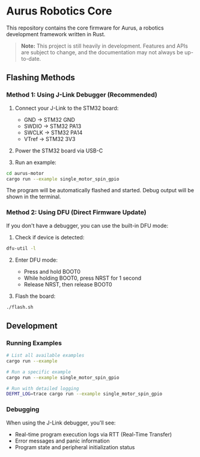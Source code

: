 # Aurus Robotics Core

This repository contains the core firmware for Aurus, a robotics development framework written in Rust.

> **Note:** This project is still heavily in development. Features and APIs are subject to change, and the documentation may not always be up-to-date.

## Flashing Methods

### Method 1: Using J-Link Debugger (Recommended)

1. Connect your J-Link to the STM32 board:
   - GND → STM32 GND
   - SWDIO → STM32 PA13
   - SWCLK → STM32 PA14
   - VTref → STM32 3V3

2. Power the STM32 board via USB-C

3. Run an example:
```bash
cd aurus-motor
cargo run --example single_motor_spin_gpio
```

The program will be automatically flashed and started. Debug output will be shown in the terminal.

### Method 2: Using DFU (Direct Firmware Update)

If you don't have a debugger, you can use the built-in DFU mode:

1. Check if device is detected:
```bash
dfu-util -l
```

2. Enter DFU mode:
   - Press and hold BOOT0
   - While holding BOOT0, press NRST for 1 second
   - Release NRST, then release BOOT0

3. Flash the board:
```bash
./flash.sh
```

## Development

### Running Examples
```bash
# List all available examples
cargo run --example

# Run a specific example
cargo run --example single_motor_spin_gpio

# Run with detailed logging
DEFMT_LOG=trace cargo run --example single_motor_spin_gpio
```

### Debugging
When using the J-Link debugger, you'll see:
- Real-time program execution logs via RTT (Real-Time Transfer)
- Error messages and panic information
- Program state and peripheral initialization status